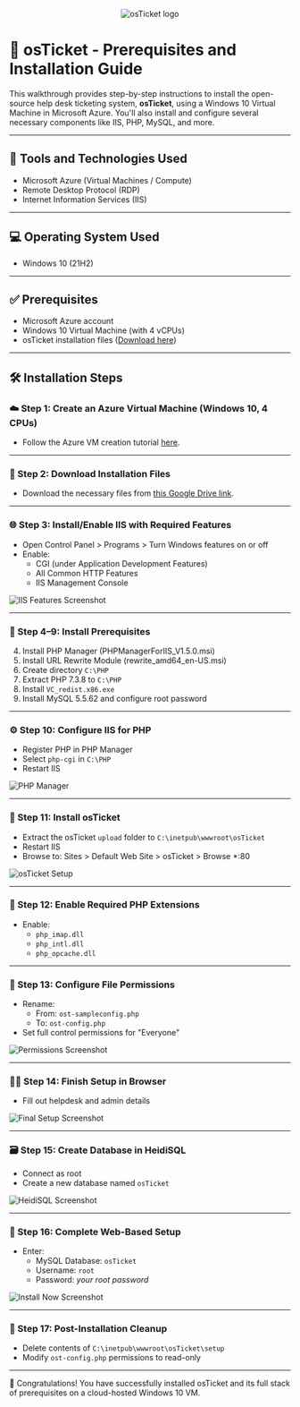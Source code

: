<p align="center">
<img src="https://i.imgur.com/Clzj7Xs.png" alt="osTicket logo"/>
</p>

# 🎫 osTicket - Prerequisites and Installation Guide

This walkthrough provides step-by-step instructions to install the open-source help desk ticketing system, **osTicket**, using a Windows 10 Virtual Machine in Microsoft Azure. You'll also install and configure several necessary components like IIS, PHP, MySQL, and more.

---

## 🧰 Tools and Technologies Used

- Microsoft Azure (Virtual Machines / Compute)
- Remote Desktop Protocol (RDP)
- Internet Information Services (IIS)

---

## 💻 Operating System Used

- Windows 10 (21H2)

---

## ✅ Prerequisites

- Microsoft Azure account
- Windows 10 Virtual Machine (with 4 vCPUs)
- osTicket installation files ([Download here](https://drive.google.com/drive/u/0/folders/1APMfNyfNzcxZC6EzdaNfdZsUwxWYChf6))

---

## 🛠️ Installation Steps

### ☁️ Step 1: Create an Azure Virtual Machine (Windows 10, 4 CPUs)

- Follow the Azure VM creation tutorial [here](https://github.com/kmoore848623/Azure-VM).

---

### 📂 Step 2: Download Installation Files

- Download the necessary files from [this Google Drive link](https://drive.google.com/drive/u/0/folders/1APMfNyfNzcxZC6EzdaNfdZsUwxWYChf6).

---

### 🌐 Step 3: Install/Enable IIS with Required Features

- Open Control Panel > Programs > Turn Windows features on or off
- Enable:
  - CGI (under Application Development Features)
  - All Common HTTP Features
  - IIS Management Console

![IIS Features Screenshot](https://github.com/user-attachments/assets/8f894229-465c-46ef-96f9-a0241ef86ad8)

---

### 🧩 Step 4–9: Install Prerequisites

4. Install PHP Manager (PHPManagerForIIS_V1.5.0.msi)  
5. Install URL Rewrite Module (rewrite_amd64_en-US.msi)  
6. Create directory `C:\PHP`  
7. Extract PHP 7.3.8 to `C:\PHP`  
8. Install `VC_redist.x86.exe`  
9. Install MySQL 5.5.62 and configure root password  

---

### ⚙️ Step 10: Configure IIS for PHP

- Register PHP in PHP Manager
- Select `php-cgi` in `C:\PHP`
- Restart IIS

![PHP Manager](https://github.com/user-attachments/assets/c4ea48b6-e9f8-4d02-b667-f56b2f173236)

---

### 🚀 Step 11: Install osTicket

- Extract the osTicket `upload` folder to `C:\inetpub\wwwroot\osTicket`
- Restart IIS
- Browse to: Sites > Default Web Site > osTicket > Browse *:80

![osTicket Setup](https://github.com/user-attachments/assets/85e2301f-ddb7-4998-b0a1-43e21ee211e8)

---

### 🔧 Step 12: Enable Required PHP Extensions

- Enable:
  - `php_imap.dll`
  - `php_intl.dll`
  - `php_opcache.dll`

---

### 🔐 Step 13: Configure File Permissions

- Rename:
  - From: `ost-sampleconfig.php`
  - To: `ost-config.php`
- Set full control permissions for "Everyone"

![Permissions Screenshot](https://github.com/user-attachments/assets/9ebf7796-12e2-408d-bcce-5a96777ff3ec)

---

### 🧑‍💻 Step 14: Finish Setup in Browser

- Fill out helpdesk and admin details

![Final Setup Screenshot](https://github.com/user-attachments/assets/25a61db1-57ad-4607-a268-e2097e0d111c)

---

### 🗃️ Step 15: Create Database in HeidiSQL

- Connect as root
- Create a new database named `osTicket`

![HeidiSQL Screenshot](https://github.com/user-attachments/assets/d86eb6c4-ff45-4cac-a51b-758be3763b98)

---

### 🏁 Step 16: Complete Web-Based Setup

- Enter:
  - MySQL Database: `osTicket`
  - Username: `root`
  - Password: *your root password*

![Install Now Screenshot](https://github.com/user-attachments/assets/b1fc524f-7462-4e9e-8f13-d29219b897ed)

---

### 🧹 Step 17: Post-Installation Cleanup

- Delete contents of `C:\inetpub\wwwroot\osTicket\setup`
- Modify `ost-config.php` permissions to read-only

---

🎉 Congratulations! You have successfully installed osTicket and its full stack of prerequisites on a cloud-hosted Windows 10 VM.

